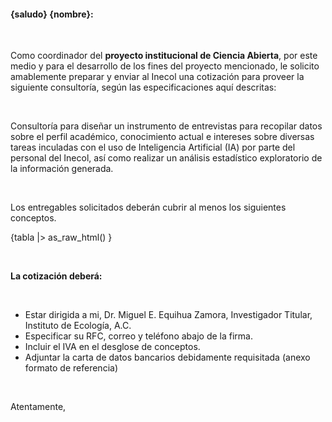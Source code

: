 #### {saludo} {nombre}:

<br>

Como  coordinador del **proyecto institucional de Ciencia Abierta**, por este medio y para el desarrollo de los fines del proyecto mencionado, le solicito amablemente preparar y enviar al Inecol una cotización para proveer la siguiente consultoría, según las especificaciones aquí descritas:

<br>

Consultoría para diseñar un instrumento de entrevistas para recopilar datos sobre el perfil académico, conocimiento actual e intereses sobre diversas tareas inculadas con el uso de Inteligencia Artificial (IA) por parte del personal del Inecol, así como realizar un análisis estadístico exploratorio de la información generada.

<br>

Los entregables solicitados deberán cubrir al menos los siguientes conceptos.



{tabla |> as_raw_html() }


<br>

**La cotización deberá:**

<br>

+ Estar dirigida a mi, Dr. Miguel E. Equihua Zamora, Investigador Titular, Instituto de Ecología, A.C.
+ Especificar su RFC, correo y teléfono abajo de la firma.
+ Incluir el IVA en el desglose de conceptos.
+ Adjuntar la carta de datos bancarios debidamente requisitada (anexo formato de referencia)

<br>

Atentamente,

<br>
<br>



